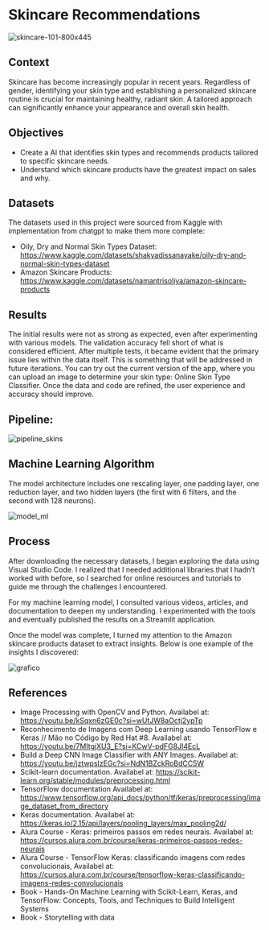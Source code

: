 # Skincare Recommendations

![skincare-101-800x445](https://github.com/user-attachments/assets/4f39145b-9ec8-42d1-a90e-4faec3c09a3c)

## Context
Skincare has become increasingly popular in recent years. Regardless of gender, identifying your skin type and 
establishing a personalized skincare routine is crucial for maintaining healthy, radiant skin. A tailored approach 
can significantly enhance your appearance and overall skin health.

## Objectives
- Create a AI that identifies skin types and recommends products tailored to specific skincare needs.
- Understand which skincare products have the greatest impact on sales and why.

## Datasets
The datasets used in this project were sourced from Kaggle with implementation from chatgpt to make them more complete:
 - Oily, Dry and Normal Skin Types Dataset: https://www.kaggle.com/datasets/shakyadissanayake/oily-dry-and-normal-skin-types-dataset
 - Amazon Skincare Products: https://www.kaggle.com/datasets/namantrisoliya/amazon-skincare-products

## Results
The initial results were not as strong as expected, even after experimenting with various models. The validation accuracy fell short 
of what is considered efficient. After multiple tests, it became evident that the primary issue lies within the data itself. This is 
something that will be addressed in future iterations. You can try out the current version of the app, where you can upload an image 
to determine your skin type: Online Skin Type Classifier. Once the data and code are refined, the user experience and accuracy should 
improve.

## Pipeline:
![pipeline_skins](https://github.com/user-attachments/assets/c04bc24f-18d0-4454-aebb-178a636f7c67)

## Machine Learning Algorithm
The model architecture includes one rescaling layer, one padding layer, one reduction layer, and two hidden layers (the first with 6 
filters, and the second with 128 neurons).

![model_ml](https://github.com/user-attachments/assets/bce8677d-31d6-4d9e-9b6b-c14e207f1ff5)

## Process
After downloading the necessary datasets, I began exploring the data using Visual Studio Code. I realized that I needed additional 
libraries that I hadn’t worked with before, so I searched for online resources and tutorials to guide me through the challenges I 
encountered.

For my machine learning model, I consulted various videos, articles, and documentation to deepen my understanding. I experimented 
with the tools and eventually published the results on a Streamlit application.

Once the model was complete, I turned my attention to the Amazon skincare products dataset to extract insights. Below is one example 
of the insights I discovered:


![grafico](https://github.com/user-attachments/assets/cb2163ae-e276-4d5d-9948-474fff2762a8)

## References

- Image Processing with OpenCV and Python. Availabel at: https://youtu.be/kSqxn6zGE0c?si=wUtJW8aOctj2ypTp
- Reconhecimento de Imagens com Deep Learning usando TensorFlow e Keras // Mão no Código by Red Hat #8. Availabel at: https://youtu.be/7MItgjXU3_E?si=KCwV-pdFG8JI4EcL
- Build a Deep CNN Image Classifier with ANY Images. Availabel at:  https://youtu.be/jztwpsIzEGc?si=NdN1BZckRoBdCC5W
- Scikit-learn documentation. Availabel at: https://scikit-learn.org/stable/modules/preprocessing.html
- TensorFlow documentation Availabel at: https://www.tensorflow.org/api_docs/python/tf/keras/preprocessing/image_dataset_from_directory
- Keras documentation. Availabel at: https://keras.io/2.15/api/layers/pooling_layers/max_pooling2d/
- Alura Course - Keras: primeiros passos em redes neurais. Availabel at: https://cursos.alura.com.br/course/keras-primeiros-passos-redes-neurais
- Alura Course - TensorFlow Keras: classificando imagens com redes convolucionais, Availabel at: https://cursos.alura.com.br/course/tensorflow-keras-classificando-imagens-redes-convolucionais
- Book - Hands-On Machine Learning with Scikit-Learn, Keras, and TensorFlow: Concepts, Tools, and Techniques to Build Intelligent Systems
- Book - Storytelling with data
